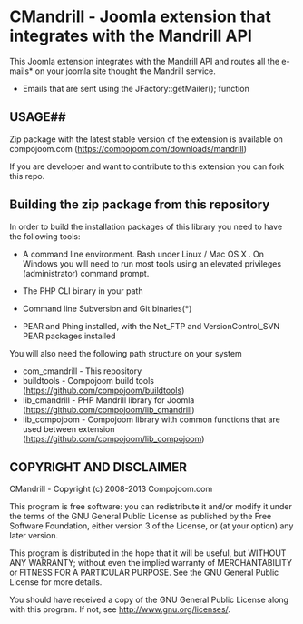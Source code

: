 CMandrill - Joomla extension that integrates with the Mandrill API
=======================================================

This Joomla extension integrates with the Mandrill API and routes all the e-mails* on your joomla
site thought the Mandrill service.

* Emails that are sent using the JFactory::getMailer(); function

## USAGE##
Zip package with the latest stable version of the extension is available on compojoom.com (https://compojoom.com/downloads/mandrill)

If you are developer and want to contribute to this extension you can fork this repo.

## Building the zip package from this repository
In order to build the installation packages of this library you need to have
the following tools:

- A command line environment. Bash under Linux / Mac OS X . On Windows
  you will need to run most tools using an elevated privileges (administrator)
  command prompt.
- The PHP CLI binary in your path

- Command line Subversion and Git binaries(*)

- PEAR and Phing installed, with the Net_FTP and VersionControl_SVN PEAR
  packages installed

You will also need the following path structure on your system

- com_cmandrill - This repository
- buildtools - Compojoom build tools (https://github.com/compojoom/buildtools)
- lib_cmandrill - PHP Mandrill library for Joomla (https://github.com/compojoom/lib_cmandrill)
- lib_compojoom - Compojoom library with common functions that are used between extension (https://github.com/compojoom/lib_compojoom)

## COPYRIGHT AND DISCLAIMER
CMandrill -  Copyright (c) 2008-2013 Compojoom.com

This program is free software: you can redistribute it and/or modify it under the terms of the GNU General Public License as published by the
Free Software Foundation, either version 3 of the License, or (at your option) any later version.

This program is distributed in the hope that it will be useful, but WITHOUT ANY WARRANTY; without even the implied warranty of MERCHANTABILITY or
FITNESS FOR A PARTICULAR PURPOSE. See the GNU General Public License for more details.

You should have received a copy of the GNU General Public License along with this program. If not, see http://www.gnu.org/licenses/.
